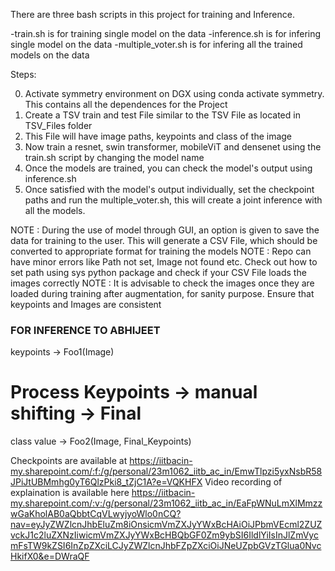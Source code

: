 There are three bash scripts in this project for training and Inference.

-train.sh is for training single model on the data
-inference.sh is for infering single model on the data
-multiple_voter.sh is for infering all the trained models on the data

Steps:

0. Activate symmetry environment on DGX using conda activate symmetry. This contains all the dependences for the Project
1. Create a TSV train and test File similar to the TSV File as located in TSV_Files folder
2. This File will have image paths, keypoints and class of the image
3. Now train a resnet, swin transformer, mobileViT and densenet using the train.sh script by changing the model name
4. Once the models are trained, you can check the model's output using inference.sh
5. Once satisfied with the model's output individually, set the checkpoint paths and run the multiple_voter.sh, this will create a joint inference with all the models.

NOTE : During the use of model through GUI, an option is given to save the data for training to the user. This will generate a CSV File, which should be converted to appropriate format for training the models
NOTE : Repo can have minor errors like Path not set, Image not found etc. Check out how to set path using sys python package and check if your CSV File loads the images correctly
NOTE : It is advisable to check the images once they are loaded during training after augmentation, for sanity purpose. Ensure that keypoints and Images are consistent


### FOR INFERENCE TO ABHIJEET

keypoints -> Foo1(Image)
# Process Keypoints -> manual shifting -> Final
class value -> Foo2(Image, Final_Keypoints)


Checkpoints are available at https://iitbacin-my.sharepoint.com/:f:/g/personal/23m1062_iitb_ac_in/EmwTlpzi5yxNsbR58JPiJtUBMmhg0yT6QlzPki8_tZjC1A?e=VQKHFX
Video recording of explaination is available here https://iitbacin-my.sharepoint.com/:v:/g/personal/23m1062_iitb_ac_in/EaFpWNuLmXlMmzzwGaKholAB0aQbbtCqVLwyjyoWlo0nCQ?nav=eyJyZWZlcnJhbEluZm8iOnsicmVmZXJyYWxBcHAiOiJPbmVEcml2ZUZvckJ1c2luZXNzIiwicmVmZXJyYWxBcHBQbGF0Zm9ybSI6IldlYiIsInJlZmVycmFsTW9kZSI6InZpZXciLCJyZWZlcnJhbFZpZXciOiJNeUZpbGVzTGlua0NvcHkifX0&e=DWraQF
